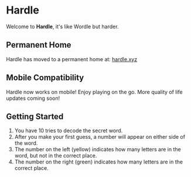 # Hardle

Welcome to **Hardle**, it's like Wordle but harder.

## Permanent Home

Hardle has moved to a permanent home at: [hardle.xyz](https://hardle.xyz)

## Mobile Compatibility

Hardle now works on mobile! Enjoy playing on the go. More quality of life updates coming soon!

## Getting Started

1. You have 10 tries to decode the secret word.
2. After you make your first guess, a number will appear on  either side of the word.
3. The number on the left (yellow) indicates how many letters are in the word, but not in the correct place.
4. The number on the right (green) indicates how many letters are in the correct place.
